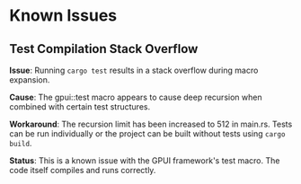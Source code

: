 # Known Issues

## Test Compilation Stack Overflow

**Issue**: Running `cargo test` results in a stack overflow during macro expansion.

**Cause**: The gpui::test macro appears to cause deep recursion when combined with certain test structures.

**Workaround**: The recursion limit has been increased to 512 in main.rs. Tests can be run individually or the project can be built without tests using `cargo build`.

**Status**: This is a known issue with the GPUI framework's test macro. The code itself compiles and runs correctly.
